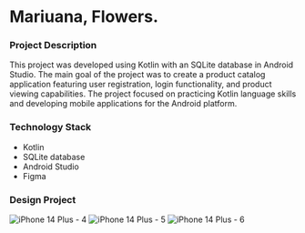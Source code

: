 # Mariuana, Flowers.


### Project Description

This project was developed using Kotlin with an SQLite database in Android Studio. The main goal of the project was to create a product catalog application featuring user registration, login functionality, and product viewing capabilities. The project focused on practicing Kotlin language skills and developing mobile applications for the Android platform.

### Technology Stack

 + Kotlin 
 + SQLite database 
 + Android Studio
 + Figma

### Design Project
![iPhone 14 Plus - 4](https://github.com/bogdanovich231/Hosting-Shop/assets/96041733/689982d7-471a-45e8-93ee-df2bcd5ad473)
![iPhone 14 Plus - 5](https://github.com/bogdanovich231/Hosting-Shop/assets/96041733/83903a67-edcc-40c2-8f9f-7e68aa99b052)
![iPhone 14 Plus - 6](https://github.com/bogdanovich231/Hosting-Shop/assets/96041733/e83e104d-1a66-4700-a385-0940618e8e98)




